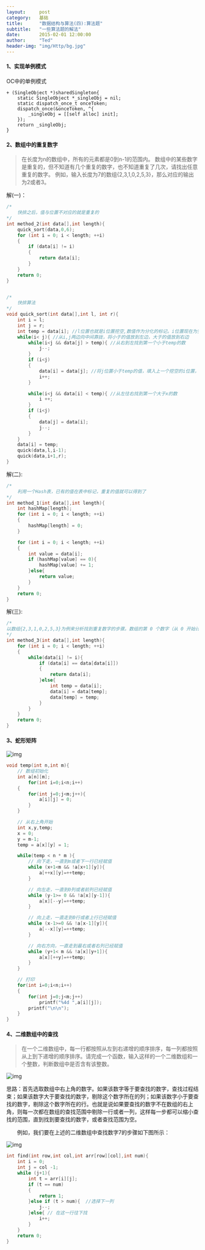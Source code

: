 ```yaml
---
layout:     post
category:   基础
title:      "数据结构与算法(四):算法题"
subtitle:   "一些算法题的解法"
date:       2015-02-01 12:00:00
author:     "Ted"
header-img: "img/Http/bg.jpg"
---
```


#### 1、实现单例模式

OC中的单例模式

```objc
+ (SingleObject *)sharedSingleton{
    static SingleObject *_singleObj = nil;
    static dispatch_once_t onceToken;
    dispatch_once(&onceToken, ^{
        _singleObj = [[self alloc] init];
    });
    return _singleObj;
}
```

#### 2、数组中的重复数字

> 在长度为n的数组中，所有的元素都是0到n-1的范围内。 数组中的某些数字是重复的，但不知道有几个重复的数字，也不知道重复了几次，请找出任意重复的数字。 例如，输入长度为7的数组{2,3,1,0,2,5,3}，那么对应的输出为2或者3。

解(一)：

```c
/* 
	快排之后，值与位置不对应的就是重复的
*/
int method_2(int data[],int length){
	quick_sort(data,0,6);
	for (int i = 0; i < length; ++i)
	{
		if (data[i] != i)
		{
			return data[i];
		}
	}
    return 0;
}


/* 
	快排算法
*/
void quick_sort(int data[],int l, int r){
    int i = l;
    int j = r;
    int temp = data[i]; //l位置也就是i位置挖空,数值作为分化的标记。i位置现在为空
    while(i< j){ //从i,j两边向中间靠拢，将小于的值放到左边，大于的值放到右边
        while(i<j && data[j] > temp){ //从右到左找到第一个小于temp的数
            j--;
        }
        if (i<j)
        {
            data[i] = data[j]; //将j位置小于temp的值，填入上一个挖空的i位置，j位置现在为空。
            i++;
        }

        while(i<j && data[i] < temp){ //从左往右找到第一个大于x的数 
            i ++;
        }
        if (i<j)
        {
            data[j] = data[i];
            j--;
        }
    }
    data[i] = temp;
    quick(data,l,i-1);
    quick(data,i+1,r);
}
```

解(二):

```c
/* 
	利用一个Hash表，已有的值在表中标记，重复的值就可以得到了
*/
int method_1(int data[],int length){
	int hashMap[length];
    for (int i = 0; i < length; ++i)
    {
    	hashMap[length] = 0;
    }

    for (int i = 0; i < length; ++i)
    {
    	int value = data[i];
    	if (hashMap[value] == 0){
    		hashMap[value] += 1;
    	}else{
    		return value;
    	}
    }
    return 0;
}
```

解(三):

```c
/* 
以数组{2,3,1,0,2,5,3}为例来分析找到重复数字的步骤。数组的第 0 个数字（从 0 开始计数，和数组的下标保持一致）是 2，与它的下标不相等，于是把它和下标为 2 的数字 1 交换。交换之后的数组是{1.3.2.0.2.5.3}。此时第 0 个数字是 1，仍然与它的下标不相等，继续把它和下标为 1 的数字 3 交换，得到数组{3,1,2,0,2,5,3}.接下来继续交换第 0 个数字 3 和第 3 个数字 0，得到数组{0,1,2,3,2,5,3}。此时第 0 个数字的数值为 0，接着扫描下一个数字。在接下来的几个数字中，下标为 1，2，3 的三个数字分别为 1，2，3 它们的下标和数值都分别相等，因此不需要做任何操作。接下来扫描到下标为 4 的数字 2。由于它的数值与它的下标不相等，再比较它和下标为 2 的数字。注意到此时数组中下标为 2 的数字也是 2，也就是数字在下标为 2 和下标为 4 的两个位置都出现了，因此找到一个重复的数字。
*/
int method_3(int data[],int length){
    for (int i = 0; i < length; ++i)
    {
        while(data[i] != i){
            if (data[i] == data[data[i]])
            {
                return data[i];
            }else{
                int temp = data[i];
                data[i] = data[temp];
                data[temp] = temp;
            }
        }
    }
    return 0;
}
```

#### 3、蛇形矩阵

![img](/img/Simple_1/25.png)

```c
void temp(int n,int m){
   	// 数组初始化
    int a[n][m];
        for(int i=0;i<n;i++)
    {
        for(int j=0;j<m;j++){
            a[i][j] = 0;
        }
    }

  	// 从右上角开始
    int x,y,temp;
    x = 0;
    y = m-1;
    temp = a[x][y] = 1;

    while(temp < n * m ){
        // 向下走，一直到m或者下一行已经赋值
        while (x+1<m && !a[x+1][y]){
            a[++x][y]=++temp;
        }

        // 向左走，一直到0列或者前列已经赋值
        while (y-1>= 0 && !a[x][y-1]){
            a[x][--y]=++temp;
        }

        // 向上走，一直走到0行或者上行已经赋值
        while (x-1>=0 && !a[x-1][y]){
            a[--x][y]=++temp;
        }

        // 向右方向，一直走到最右或者右列已经赋值
        while (y+1< m && !a[x][y+1]){
            a[x][++y]=++temp;
        }
    }

    // 打印
    for(int i=0;i<n;i++)
    {
        for(int j=0;j<m;j++)
            printf("%4d ",a[i][j]);
        printf("\n\n");
    }
}
```

#### 4、二维数组中的查找

> 在一个二维数组中，每一行都按照从左到右递增的顺序排序，每一列都按照从上到下递增的顺序排序。请完成一个函数，输入这样的一个二维数组和一个整数，判断数组中是否含有该整数。

![img](/img/Simple_1/26.png)

思路：首先选取数组中右上角的数字。如果该数字等于要查找的数字，查找过程结束；如果该数字大于要查找的数字，剔除这个数字所在的列；如果该数字小于要查找的数字，剔除这个数字所在的行。也就是说如果要查找的数字不在数组的右上角，则每一次都在数组的查找范围中剔除一行或者一列，这样每一步都可以缩小查找的范围，直到找到要查找的数字，或者查找范围为空。

　　例如，我们要在上述的二维数组中查找数字7的步骤如下图所示：

![img](/img/Simple_1/27.jpg)

```c
int find(int row,int col,int arr[row][col],int num){
    int i = 0;
    int j = col -1;
    while (j+1){
        int t = arr[i][j];
        if (t == num)
        {
            return 1;
        }else if (t > num){  //选择下一列
            j--; 
        }else{ // 在这一行往下找
            i++;
        }
    }
    return 0;
}
```

